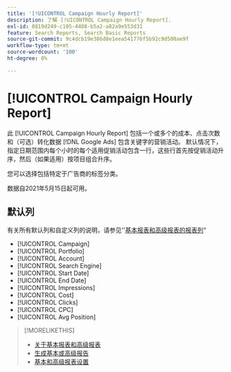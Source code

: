 ```yaml
---
title: '[!UICONTROL Campaign Hourly Report]'
description: 了解 [!UICONTROL Campaign Hourly Report].
exl-id: 0819d249-c105-4408-b5a2-a82a9e553d31
feature: Search Reports, Search Basic Reports
source-git-commit: 9c4dcb19e386d8e1eea541776f5b92c9d500ae9f
workflow-type: tm+mt
source-wordcount: '100'
ht-degree: 0%

---
```


# [!UICONTROL Campaign Hourly Report]

此 [!UICONTROL Campaign Hourly Report] 包括一个或多个的成本、点击次数和（可选）转化数据 [!DNL Google Ads] 包含关键字的营销活动。 默认情况下，指定日期范围内每个小时的每个适用促销活动包含一行，这些行首先按促销活动升序，然后（如果适用）按项目组合升序。

您可以选择包括特定于广告商的标签分类。

数据自2021年5月15日起可用。 <!-- [Later: You can view data for the previous NN days.] -->

## 默认列

有关所有默认列和自定义列的说明，请参见&#39;&#39;[基本报表和高级报表的报表列](basic-advanced-report-columns.md)“

* [!UICONTROL Campaign]
* [!UICONTROL Portfolio]
* [!UICONTROL Account]
* [!UICONTROL Search Engine]
* [!UICONTROL Start Date]
* [!UICONTROL End Date]
* [!UICONTROL Impressions]
* [!UICONTROL Cost]
* [!UICONTROL Clicks]
* [!UICONTROL CPC]
* [!UICONTROL Avg Position]

>[!MORELIKETHIS]
>
>* [关于基本报表和高级报表](basic-advanced-report-about.md)
>* [生成基本或高级报告](basic-advanced-report-generate.md)
>* [基本和高级报表设置](basic-advanced-report-settings.md)
